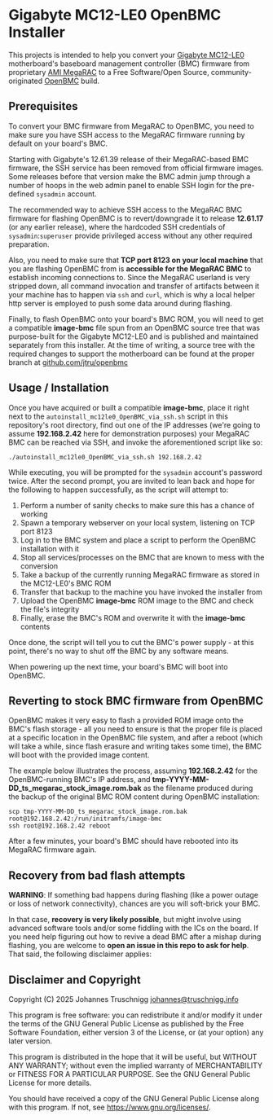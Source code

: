 Gigabyte MC12-LE0 OpenBMC Installer
===================================

This projects is intended to help you convert your
[Gigabyte MC12-LE0](https://www.gigabyte.com/Enterprise/Server-Motherboard/MC12-LE0-rev-1x)
motherboard's baseboard management controller (BMC) firmware from proprietary
[AMI MegaRAC](https://www.ami.com/megarac/) to a Free Software/Open Source,
community-originated [OpenBMC](https://www.openbmc.org/) build.


Prerequisites
-------------

To convert your BMC firmware from MegaRAC to OpenBMC, you need to make sure you
have SSH access to the MegaRAC firmware running by default on your board's BMC.

Starting with Gigabyte's 12.61.39 release of their MegaRAC-based BMC firmware,
the SSH service has been removed from official firmware images. Some releases
before that version make the BMC admin jump through a number of hoops in the
web admin panel to enable SSH login for the pre-defined `sysadmin` account.

The recommended way to achieve SSH access to the MegaRAC BMC firmware for
flashing OpenBMC is to revert/downgrade it to release **12.61.17** (or any
earlier release), where the hardcoded SSH credentials of `sysadmin`:`superuser`
provide privileged access without any other required preparation.

Also, you need to make sure that **TCP port 8123 on your local machine** that
you are flashing OpenBMC from is **accessible for the MegaRAC BMC** to
establish incoming connections to. Since the MegaRAC userland is very stripped
down, all command invocation and transfer of artifacts between it your machine
has to happen via `ssh` and `curl`, which is why a local helper http server is
employed to push some data around during flashing.

Finally, to flash OpenBMC onto your board's BMC ROM, you will need to get a
compatible **image-bmc** file spun from an OpenBMC source tree that was
purpose-built for the Gigabyte MC12-LE0 and is published and maintained
separately from this installer.  At the time of writing, a source tree with the
required changes to support the motherboard can be found at the proper branch at
[github.com/jtru/openbmc](https://github.com/jtru/openbmc/tree/gigabyte-mc12-le0)


Usage / Installation
--------------------

Once you have acquired or built a compatible **image-bmc**, place it right next
to the `autoinstall_mc12le0_OpenBMC_via_ssh.sh` script in this repository's
root directory, find out one of the IP addresses (we're going to assume
**192.168.2.42** here for demonstration purposes) your MegaRAC BMC can be
reached via SSH, and invoke the aforementioned script like so:

    ./autoinstall_mc12le0_OpenBMC_via_ssh.sh 192.168.2.42

While executing, you will be prompted for the `sysadmin` account's password
twice. After the second prompt, you are invited to lean back and hope for the
following to happen successfully, as the script will attempt to:

1. Perform a number of sanity checks to make sure this has a chance of working
2. Spawn a temporary webserver on your local system, listening on TCP port 8123
3. Log in to the BMC system and place a script to perform the OpenBMC
   installation with it
4. Stop all services/processes on the BMC that are known to mess with the
   conversion
5. Take a backup of the currently running MegaRAC firmware as stored in the
   MC12-LE0's BMC ROM
6. Transfer that backup to the machine you have invoked the installer from
7. Upload the OpenBMC **image-bmc** ROM image to the BMC and check the file's
   integrity
8. Finally, erase the BMC's ROM and overwrite it with the **image-bmc**
   contents

Once done, the script will tell you to cut the BMC's power supply - at this
point, there's no way to shut off the BMC by any software means.

When powering up the next time, your board's BMC will boot into OpenBMC.


Reverting to stock BMC firmware from OpenBMC
--------------------------------------------

OpenBMC makes it very easy to flash a provided ROM image onto the BMC's flash
storage - all you need to ensure is that the proper file is placed at a
specific location in the OpenBMC file system, and after a reboot (which will
take a while, since flash erasure and writing takes some time), the BMC will
boot with the provided image content.

The example below illustrates the process, assuming **192.168.2.42** for the
OpenBMC-running BMC's IP address, and
**tmp-YYYY-MM-DD_ts_megarac_stock_image.rom.bak** as the filename produced
during the backup of the original BMC ROM content during OpenBMC installation:

    scp tmp-YYYY-MM-DD_ts_megarac_stock_image.rom.bak root@192.168.2.42:/run/initramfs/image-bmc
    ssh root@192.168.2.42 reboot

After a few minutes, your board's BMC should have rebooted into its MegaRAC
firmware again.


Recovery from bad flash attempts
--------------------------------

**WARNING**: If something bad happens during flashing (like a power outage or
loss of network connectivity), chances are you will soft-brick your BMC.

In that case, **recovery is very likely possible**, but might involve using
advanced software tools and/or some fiddling with the ICs on the board. If you
need help figuring out how to revive a dead BMC after a mishap during flashing,
you are welcome to **open an issue in this repo to ask for help**. That said,
the following disclaimer applies:


Disclaimer and Copyright
------------------------

Copyright (C) 2025  Johannes Truschnigg <johannes@truschnigg.info>

This program is free software: you can redistribute it and/or modify it
under the terms of the GNU General Public License as published by the Free
Software Foundation, either version 3 of the License, or (at your option)
any later version.

This program is distributed in the hope that it will be useful, but WITHOUT
ANY WARRANTY; without even the implied warranty of MERCHANTABILITY or
FITNESS FOR A PARTICULAR PURPOSE. See the GNU General Public License for
more details.

You should have received a copy of the GNU General Public License along with
this program. If not, see <https://www.gnu.org/licenses/>.
